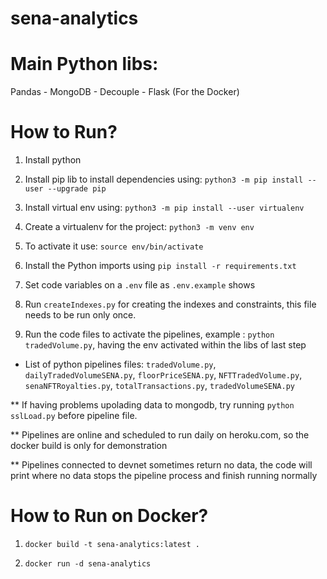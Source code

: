 # sena-analytics

# Main Python libs:

Pandas - MongoDB - Decouple - Flask (For the Docker)

# How to Run?

1. Install python

2. Install pip lib to install dependencies using: `python3 -m pip install --user --upgrade pip`

3. Install virtual env using: `python3 -m pip install --user virtualenv`

4. Create a virtualenv for the project: `python3 -m venv env`

5. To activate it use: `source env/bin/activate`

6. Install the Python imports using `pip install -r requirements.txt`

7. Set code variables on a `.env` file as `.env.example` shows

8. Run `createIndexes.py` for creating the indexes and constraints, this file needs to be run only once.

9. Run the code files to activate the pipelines, example : `python tradedVolume.py`, having the env activated within the libs of last step
  - List of python pipelines files: `tradedVolume.py`, `dailyTradedVolumeSENA.py`, `floorPriceSENA.py`, `NFTTradedVolume.py`, `senaNFTRoyalties.py`, `totalTransactions.py`, `tradedVolumeSENA.py`



** If having problems upolading data to mongodb, try running `python sslLoad.py` before pipeline file.

** Pipelines are online and scheduled to run daily on heroku.com, so the docker build is only for demonstration

** Pipelines connected to devnet sometimes return no data, the code will print where no data stops the pipeline process and finish running normally

# How to Run on Docker?

1. `docker build -t sena-analytics:latest .`

2. `docker run -d sena-analytics`
